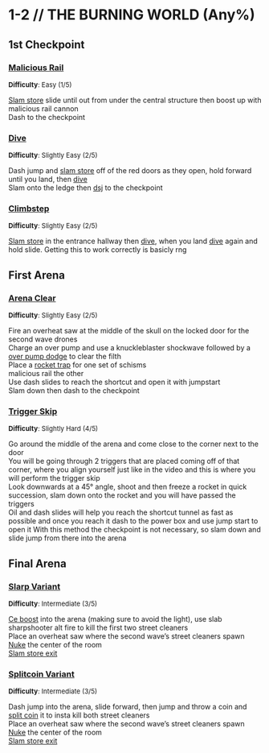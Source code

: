 # 1-2 // THE BURNING WORLD (Any%)


## 1st Checkpoint

### [Malicious Rail](https://youtu.be/WKLfKy4Ohog)
<font size="2">
    <b>Difficulty</b>: Easy (1/5)
</font> <br/> 

[Slam store](/speedrun-tech.md#slam-store) slide until out from under the central structure then boost up with malicious rail cannon <br/>
Dash to the checkpoint 

### [Dive](https://youtu.be/6B99s3ZIFF0)
<font size="2">
    <b>Difficulty</b>: Slightly Easy (2/5)
</font> <br/> 

Dash jump and [slam store](/speedrun-tech.md#slam-store) off of the red doors as they open, hold forward until you land, then [dive](/speedrun-tech.md#dives) <br/>
Slam onto the ledge then [dsj](/speedrun-tech.md#dsj-dash-slide-jump) to the checkpoint

### [Climbstep](https://youtu.be/45_CONkKkZg)
<font size="2">
    <b>Difficulty</b>: Slightly Easy (2/5)
</font> <br/> 

[Slam store](/speedrun-tech.md#slam-store) in the entrance hallway then [dive](/speedrun-tech.md#dives), when you land [dive](/speedrun-tech.md#dives) again and hold slide. Getting this to work correctly is basicly rng


## First Arena

### [Arena Clear](https://youtu.be/-FE5HcNvP80)
<font size="2">
    <b>Difficulty</b>: Slightly Easy (2/5)
</font> <br/> 

Fire an overheat saw at the middle of the skull on the locked door for the second wave drones <br/>
Charge an over pump and use a knuckleblaster shockwave followed by a [over pump dodge](/speedrun-tech.md#over-pump-dodge) to clear the filth <br/>
Place a [rocket trap](/speedrun-tech.md#rocket-traps) for one set of schisms <br/>
malicious rail the other <br/>
Use dash slides to reach the shortcut and open it with jumpstart <br/>
Slam down then dash to the checkpoint

### [Trigger Skip](https://youtu.be/GjGnX1FBuSA)
<font size="2">
    <b>Difficulty</b>: Slightly Hard (4/5)
</font> <br/> 

Go around the middle of the arena and come close to the corner next to the door<br/>
You will be going through 2 triggers that are placed coming off of that corner, where you align yourself just like in the video and this is where you will perform the trigger skip <br/>
Look downwards at a 45° angle, shoot and then freeze a rocket in quick succession, slam down onto the rocket and you will have passed the triggers <br/>
Oil and dash slides will help you reach the shortcut tunnel as fast as possible and once you reach it dash to the power box and use jump start to open it
With this method the checkpoint is not necessary, so slam down and slide jump from there into the arena <br/>


## Final Arena

### [Slarp Variant](https://youtu.be/4wiT_K6roJk)
<font size="2">
    <b>Difficulty</b>: Intermediate (3/5)
</font> <br/> 

[Ce boost](/speedrun-tech.md#ce-boost-core-eject-boost) into the arena (making sure to avoid the light), use slab sharpshooter alt fire to kill the first two street cleaners <br/>
Place an overheat saw where the second wave’s street cleaners spawn <br/>
[Nuke](/speedrun-tech.md#nukes) the center of the room <br/>
[Slam store exit](/speedrun-tech.md#slam-store-exit) <br/>

### [Splitcoin Variant](https://youtu.be/5SE9n-Bqxb8)
<font size="2">
    <b>Difficulty</b>: Intermediate (3/5)
</font> <br/> 

Dash jump into the arena, slide forward, then jump and throw a coin and [split coin](/speedrun-tech.md#split-coins) it to insta kill both street cleaners <br/>
Place an overheat saw where the second wave’s street cleaners spawn <br/>
[Nuke](/speedrun-tech.md#nukes) the center of the room <br/>
[Slam store exit](/speedrun-tech.md#slam-store-exit) <br/>